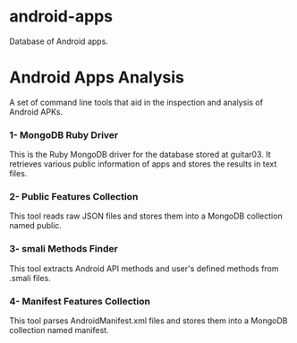 android-apps
============

Database of Android apps.

# Android Apps Analysis
A set of command line tools that aid in the inspection and analysis of Android APKs.

### 1- MongoDB Ruby Driver
This is the Ruby MongoDB driver for the database stored at guitar03. It retrieves various public information of apps and stores the results in text files.

### 2- Public Features Collection
This tool reads raw JSON files and stores them into a MongoDB collection named public.

### 3- smali Methods Finder
This tool extracts Android API methods and user's defined methods from .smali files.

### 4- Manifest Features Collection
This tool parses AndroidManifest.xml files and stores them into a MongoDB collection named manifest.

